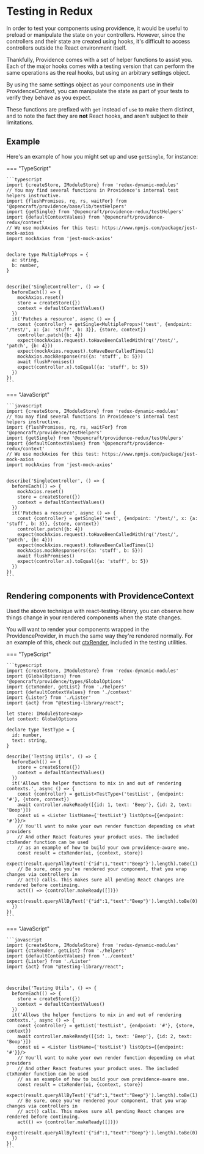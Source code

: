 # Testing in Redux

In order to test your components using providence, it would be useful to preload or manipulate the state on your controllers. However, since the controllers and their state are created using hooks, it's difficult to access controllers outside the React environment itself.

Thankfully, Providence comes with a set of helper functions to assist you. Each of the major hooks comes with a testing version that can perform the same operations as the real hooks, but using an arbitrary settings object.

By using the same settings object as your components use in their ProvidenceContext, you can manipulate the state as part of your tests to verify they behave as you expect.

These functions are prefixed with `get` instead of `use` to make them distinct, and to note the fact they are **not** React hooks, and aren't subject to their limitations.

## Example

Here's an example of how you might set up and use `getSingle`, for instance:

=== "TypeScript"

    ```typescript
    import {createStore, IModuleStore} from 'redux-dynamic-modules'
    // You may find several functions in Providence's internal test helpers instructive.
    import {flushPromises, rq, rs, waitFor} from '@opencraft/providence/base/lib/testHelpers'
    import {getSingle} from '@opencraft/providence-redux/testHelpers'
    import {defaultContextValues} from '@opencraft/providence-redux/context'
    // We use mockAxios for this test: https://www.npmjs.com/package/jest-mock-axios
    import mockAxios from 'jest-mock-axios'
    
    
    declare type MultipleProps = {
      a: string,
      b: number,
    }
    
    
    describe('SingleController', () => {
      beforeEach(() => {
        mockAxios.reset()
        store = createStore({})
        context = defaultContextValues()
      })
      it('Patches a resource', async () => {
        const {controller} = getSingle<MultipleProps>('test', {endpoint: '/test/', x: {a: 'stuff', b: 3}}, {store, context})
        controller.patch({b: 4})
        expect(mockAxios.request).toHaveBeenCalledWith(rq('/test/', 'patch', {b: 4}))
        expect(mockAxios.request).toHaveBeenCalledTimes(1)
        mockAxios.mockResponse(rs({a: 'stuff', b: 5}))
        await flushPromises()
        expect(controller.x).toEqual({a: 'stuff', b: 5})
      })
    })
    ```

=== "JavaScript"

    ```javascript
    import {createStore, IModuleStore} from 'redux-dynamic-modules'
    // You may find several functions in Providence's internal test helpers instructive.
    import {flushPromises, rq, rs, waitFor} from '@opencraft/providence/testHelpers'
    import {getSingle} from '@opencraft/providence-redux/testHelpers'
    import {defaultContextValues} from '@opencraft/providence-redux/context'
    // We use mockAxios for this test: https://www.npmjs.com/package/jest-mock-axios
    import mockAxios from 'jest-mock-axios'
    
    
    describe('SingleController', () => {
      beforeEach(() => {
        mockAxios.reset()
        store = createStore({})
        context = defaultContextValues()
      })
      it('Patches a resource', async () => {
        const {controller} = getSingle('test', {endpoint: '/test/', x: {a: 'stuff', b: 3}}, {store, context})
        controller.patch({b: 4})
        expect(mockAxios.request).toHaveBeenCalledWith(rq('/test/', 'patch', {b: 4}))
        expect(mockAxios.request).toHaveBeenCalledTimes(1)
        mockAxios.mockResponse(rs({a: 'stuff', b: 5}))
        await flushPromises()
        expect(controller.x).toEqual({a: 'stuff', b: 5})
      })
    })
    ```

## Rendering components with ProvidenceContext

Used the above technique with react-testing-library, you can observe how things change in your rendered components when the state changes.

You will want to render your components wrapped in the ProvidenceProvider, in much the same way they're rendered normally. For an example of this, check out [ctxRender](../reference/providence-redux/functions/lib_testHelpers.ctxRender.md), included in the testing utilities.

=== "TypeScript"

    ```typescript
    import {createStore, IModuleStore} from 'redux-dynamic-modules'
    import {GlobalOptions} from '@opencraft/providence/types/GlobalOptions'
    import {ctxRender, getList} from './helpers'
    import {defaultContextValues} from './context'
    import {Lister} from './Lister'
    import {act} from "@testing-library/react";
    
    let store: IModuleStore<any>
    let context: GlobalOptions
    
    declare type TestType = {
      id: number,
      text: string,
    }
    
    describe('Testing Utils', () => {
      beforeEach(() => {
        store = createStore({})
        context = defaultContextValues()
      })
      it('Allows the helper functions to mix in and out of rendering contexts.', async () => {
        const {controller} = getList<TestType>('testList', {endpoint: '#'}, {store, context})
        await controller.makeReady([{id: 1, text: 'Beep'}, {id: 2, text: 'Boop'}])
        const ui = <Lister listName={'testList'} listOpts={{endpoint: '#'}}/>
        // You'll want to make your own render function depending on what providers
        // And other React features your product uses. The included ctxRender function can be used
        // as an example of how to build your own providence-aware one.
        const result = ctxRender(ui, {context, store})
        expect(result.queryAllByText('{"id":1,"text":"Beep"}').length).toBe(1)
        // Be sure, once you've rendered your component, that you wrap changes via controllers in
        // act() calls. This makes sure all pending React changes are rendered before continuing.
        act(() => {controller.makeReady([])})
        expect(result.queryAllByText('{"id":1,"text":"Beep"}').length).toBe(0)
      })
    })
    ```

=== "JavaScript"

    ```javascript
    import {createStore, IModuleStore} from 'redux-dynamic-modules'
    import {ctxRender, getList} from './helpers'
    import {defaultContextValues} from '../context'
    import {Lister} from './Lister'
    import {act} from "@testing-library/react";
    
    
    
    describe('Testing Utils', () => {
      beforeEach(() => {
        store = createStore({})
        context = defaultContextValues()
      })
      it('Allows the helper functions to mix in and out of rendering contexts.', async () => {
        const {controller} = getList('testList', {endpoint: '#'}, {store, context})
        await controller.makeReady([{id: 1, text: 'Beep'}, {id: 2, text: 'Boop'}])
        const ui = <Lister listName={'testList'} listOpts={{endpoint: '#'}}/>
        // You'll want to make your own render function depending on what providers
        // And other React features your product uses. The included ctxRender function can be used
        // as an example of how to build your own providence-aware one.
        const result = ctxRender(ui, {context, store})
        expect(result.queryAllByText('{"id":1,"text":"Beep"}').length).toBe(1)
        // Be sure, once you've rendered your component, that you wrap changes via controllers in
        // act() calls. This makes sure all pending React changes are rendered before continuing.
        act(() => {controller.makeReady([])})
        expect(result.queryAllByText('{"id":1,"text":"Beep"}').length).toBe(0)
      })
    })
    ```
